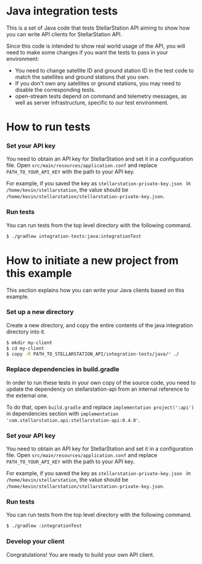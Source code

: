 # Java integration tests

This is a set of Java code that tests StellarStation API aiming to show how you can write API clients
for StellarStation API.

Since this code is intended to show real world usage of the API, you will need to make some changes
if you want the tests to pass in your environment:
  - You need to change satellite ID and ground station ID in the test code to match the satellites and ground
stations that you own.
  - If you don't own any satellites or ground stations, you may need to disable the corresponding tests.
  - open-stream tests depend on command and telemetry messages, as well as server infrastructure, specific to
our test environment.


# How to run tests


### Set your API key
You need to obtain an API key for StellarStation and set it in a configuration file. 
Open `src/main/resources/application.conf` and replace `PATH_TO_YOUR_API_KEY` with the path to your API key.

For example, if you saved the key as `stellarstation-private-key.json ` in `/home/kevin/stellarstation`, the value
should be `/home/kevin/stellarstation/stellarstation-private-key.json`.     
 

### Run tests
You can run tests from the top level directory with the following command.

```bash
$ ./gradlew integration-tests:java:integrationTest
```

# How to initiate a new project from this example
This section explains how you can write your Java clients based on this example.

### Set up a new directory
Create a new directory, and copy the entire contents of the java integration directory into it.

```bash
$ mkdir my-client
$ cd my-client
$ copy -R PATH_TO_STELLARSTATION_API/integration-tests/java/* ./
```

### Replace dependencies in build.gradle
In order to run these tests in your own copy of the source code, you need to update the dependency
on stellarstation-api from an internal reference to the external one.

To do that, open `build.gradle` and replace `implementation project(':api')` in dependencies section with
`implementation 'com.stellarstation.api:stellarstation-api:0.4.0'`.


### Set your API key
You need to obtain an API key for StellarStation and set it in a configuration file.
Open `src/main/resources/application.conf` and replace `PATH_TO_YOUR_API_KEY` with the path to your API key.

For example, if you saved the key as `stellarstation-private-key.json ` in `/home/kevin/stellarstation`, the value
should be `/home/kevin/stellarstation/stellarstation-private-key.json`.


### Run tests
You can run tests from the top level directory with the following command.

```bash
$ ./gradlew :integrationTest
```

### Develop your client
Congratulations! You are ready to build your own API client.
